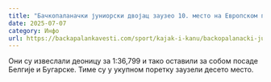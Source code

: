 ```yaml
---
title: "Бачкопаланачки јуниорски двојац заузео 10. место на Европском првенству"
date: 2025-07-07
category: Инфо
url: https://backapalankavesti.com/sport/kajak-i-kanu/backopalanacki-juniorski-dvojac-zauzeo-10-mesto-2/
---
```


Они су извеслали деоницу за 1:36,799 и тако оставили за собом посаде Белгије и Бугарске. Тиме су у укупном поретку заузели десето место.
